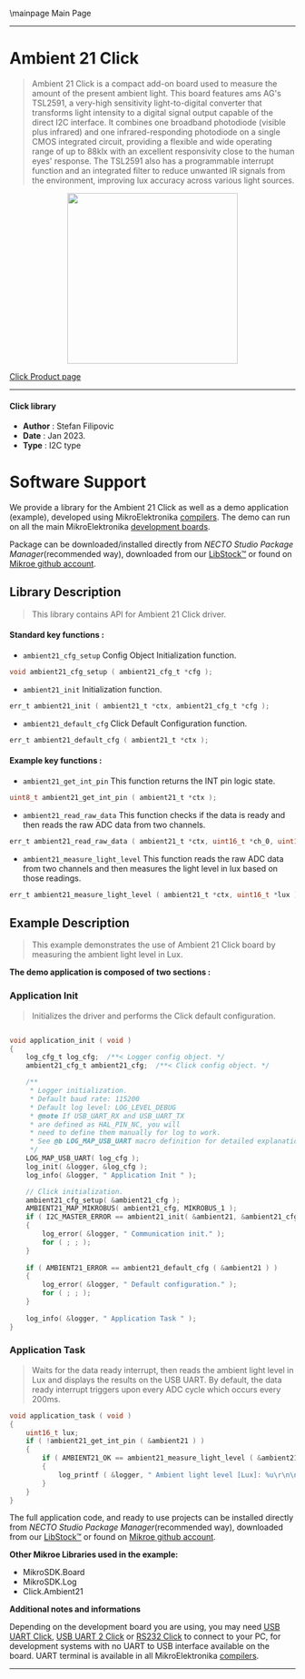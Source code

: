 \mainpage Main Page

---
# Ambient 21 Click

> Ambient 21 Click is a compact add-on board used to measure the amount of the present ambient light. This board features ams AG's TSL2591, a very-high sensitivity light-to-digital converter that transforms light intensity to a digital signal output capable of the direct I2C interface. It combines one broadband photodiode (visible plus infrared) and one infrared-responding photodiode on a single CMOS integrated circuit, providing a flexible and wide operating range of up to 88klx with an excellent responsivity close to the human eyes' response. The TSL2591 also has a programmable interrupt function and an integrated filter to reduce unwanted IR signals from the environment, improving lux accuracy across various light sources.

<p align="center">
  <img src="https://download.mikroe.com/images/click_for_ide/ambient21_click.png" height=300px>
</p>

[Click Product page](https://www.mikroe.com/ambient-21-click)

---


#### Click library

- **Author**        : Stefan Filipovic
- **Date**          : Jan 2023.
- **Type**          : I2C type


# Software Support

We provide a library for the Ambient 21 Click
as well as a demo application (example), developed using MikroElektronika
[compilers](https://www.mikroe.com/necto-studio).
The demo can run on all the main MikroElektronika [development boards](https://www.mikroe.com/development-boards).

Package can be downloaded/installed directly from *NECTO Studio Package Manager*(recommended way), downloaded from our [LibStock&trade;](https://libstock.mikroe.com) or found on [Mikroe github account](https://github.com/MikroElektronika/mikrosdk_click_v2/tree/master/clicks).

## Library Description

> This library contains API for Ambient 21 Click driver.

#### Standard key functions :

- `ambient21_cfg_setup` Config Object Initialization function.
```c
void ambient21_cfg_setup ( ambient21_cfg_t *cfg );
```

- `ambient21_init` Initialization function.
```c
err_t ambient21_init ( ambient21_t *ctx, ambient21_cfg_t *cfg );
```

- `ambient21_default_cfg` Click Default Configuration function.
```c
err_t ambient21_default_cfg ( ambient21_t *ctx );
```

#### Example key functions :

- `ambient21_get_int_pin` This function returns the INT pin logic state.
```c
uint8_t ambient21_get_int_pin ( ambient21_t *ctx );
```

- `ambient21_read_raw_data` This function checks if the data is ready and then reads the raw ADC data from two channels.
```c
err_t ambient21_read_raw_data ( ambient21_t *ctx, uint16_t *ch_0, uint16_t *ch_1 );
```

- `ambient21_measure_light_level` This function reads the raw ADC data from two channels and then measures the light level in lux based on those readings.
```c
err_t ambient21_measure_light_level ( ambient21_t *ctx, uint16_t *lux );
```

## Example Description

> This example demonstrates the use of Ambient 21 Click board by measuring the ambient light level in Lux.

**The demo application is composed of two sections :**

### Application Init

> Initializes the driver and performs the Click default configuration.

```c

void application_init ( void )
{
    log_cfg_t log_cfg;  /**< Logger config object. */
    ambient21_cfg_t ambient21_cfg;  /**< Click config object. */

    /** 
     * Logger initialization.
     * Default baud rate: 115200
     * Default log level: LOG_LEVEL_DEBUG
     * @note If USB_UART_RX and USB_UART_TX 
     * are defined as HAL_PIN_NC, you will 
     * need to define them manually for log to work. 
     * See @b LOG_MAP_USB_UART macro definition for detailed explanation.
     */
    LOG_MAP_USB_UART( log_cfg );
    log_init( &logger, &log_cfg );
    log_info( &logger, " Application Init " );

    // Click initialization.
    ambient21_cfg_setup( &ambient21_cfg );
    AMBIENT21_MAP_MIKROBUS( ambient21_cfg, MIKROBUS_1 );
    if ( I2C_MASTER_ERROR == ambient21_init( &ambient21, &ambient21_cfg ) ) 
    {
        log_error( &logger, " Communication init." );
        for ( ; ; );
    }
    
    if ( AMBIENT21_ERROR == ambient21_default_cfg ( &ambient21 ) )
    {
        log_error( &logger, " Default configuration." );
        for ( ; ; );
    }
    
    log_info( &logger, " Application Task " );
}

```

### Application Task

> Waits for the data ready interrupt, then reads the ambient light level in Lux
and displays the results on the USB UART. By default, the data ready interrupt triggers
upon every ADC cycle which occurs every 200ms.

```c
void application_task ( void )
{
    uint16_t lux;
    if ( !ambient21_get_int_pin ( &ambient21 ) )
    {
        if ( AMBIENT21_OK == ambient21_measure_light_level ( &ambient21, &lux ) )
        {
            log_printf ( &logger, " Ambient light level [Lux]: %u\r\n\n", lux );
        }
    }
}
```

The full application code, and ready to use projects can be installed directly from *NECTO Studio Package Manager*(recommended way), downloaded from our [LibStock&trade;](https://libstock.mikroe.com) or found on [Mikroe github account](https://github.com/MikroElektronika/mikrosdk_click_v2/tree/master/clicks).

**Other Mikroe Libraries used in the example:**

- MikroSDK.Board
- MikroSDK.Log
- Click.Ambient21

**Additional notes and informations**

Depending on the development board you are using, you may need
[USB UART Click](https://www.mikroe.com/usb-uart-click),
[USB UART 2 Click](https://www.mikroe.com/usb-uart-2-click) or
[RS232 Click](https://www.mikroe.com/rs232-click) to connect to your PC, for
development systems with no UART to USB interface available on the board. UART
terminal is available in all MikroElektronika
[compilers](https://shop.mikroe.com/compilers).

---
